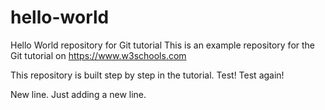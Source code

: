 # hello-world 
Hello World repository for Git tutorial 
This is an example repository for the Git tutorial on https://www.w3schools.com

This repository is built step by step in the tutorial. Test! Test again!

New line. Just adding a new line.
